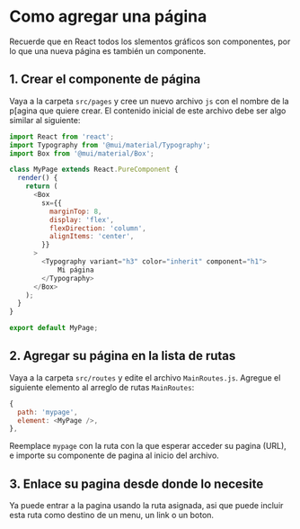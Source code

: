 # Como agregar una página

Recuerde que en React todos los slementos gráficos son componentes, por lo que una nueva página es también un componente.

## 1\. Crear el componente de página

Vaya a la carpeta `src/pages` y cree un nuevo archivo `js` con el nombre de la p[agina que quiere crear. El contenido inicial de este archivo debe ser algo similar al siguiente:

```javascript
import React from 'react';
import Typography from '@mui/material/Typography';
import Box from '@mui/material/Box';

class MyPage extends React.PureComponent {
  render() {
    return (
      <Box
        sx={{
          marginTop: 8,
          display: 'flex',
          flexDirection: 'column',
          alignItems: 'center',
        }}
      >
        <Typography variant="h3" color="inherit" component="h1">
            Mi página
        </Typography>
      </Box>
    );
  }
}

export default MyPage;
```

## 2\. Agregar su página en la lista de rutas

Vaya a la carpeta `src/routes` y edite el archivo `MainRoutes.js`. Agregue el siguiente elemento al arreglo de rutas `MainRoutes`:

```javascript
{
  path: 'mypage',
  element: <MyPage />,
},
```

Reemplace `mypage` con la ruta con la que esperar acceder su pagina (URL), e importe su componente de pagina al inicio del archivo.

## 3\. Enlace su pagina desde donde lo necesite

Ya puede entrar a la pagina usando la ruta asignada, asi que puede incluir esta ruta como destino de un menu, un link o un boton.
